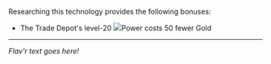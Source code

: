 Researching this technology provides the following bonuses:
* The Trade Depot's level-20 ![](/assets/lightning.svg)Power costs 50 fewer Gold

---

_Flav'r text goes here!_
